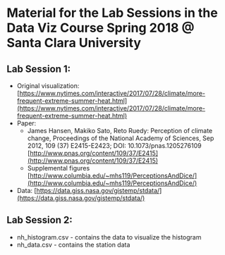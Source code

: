 # Material for the Lab Sessions in the Data Viz Course Spring 2018 @ Santa Clara University

## Lab Session 1:
* Original visualization: [https://www.nytimes.com/interactive/2017/07/28/climate/more-frequent-extreme-summer-heat.html](https://www.nytimes.com/interactive/2017/07/28/climate/more-frequent-extreme-summer-heat.html)
* Paper: 
  + James Hansen, Makiko Sato, Reto Ruedy: Perception of climate change, Proceedings of the National Academy of Sciences, Sep 2012, 109 (37) E2415-E2423; DOI: 10.1073/pnas.1205276109 [http://www.pnas.org/content/109/37/E2415](http://www.pnas.org/content/109/37/E2415)
  + Supplemental figures [http://www.columbia.edu/~mhs119/PerceptionsAndDice/](http://www.columbia.edu/~mhs119/PerceptionsAndDice/)
* Data: [https://data.giss.nasa.gov/gistemp/stdata/](https://data.giss.nasa.gov/gistemp/stdata/)

## Lab Session 2:
* nh_histogram.csv - contains the data to visualize the histogram
* nh_data.csv - contains the station data

